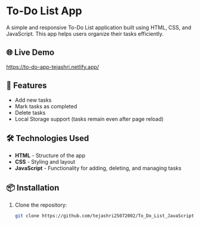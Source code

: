 # To-Do List App

A simple and responsive To-Do List application built using HTML, CSS, and JavaScript. This app helps users organize their tasks efficiently.

## 🌐 Live Demo
<https://to-do-app-tejashri.netlify.app/>

## 📌 Features
- Add new tasks
- Mark tasks as completed
- Delete tasks
- Local Storage support (tasks remain even after page reload)

## 🛠️ Technologies Used
- **HTML** - Structure of the app
- **CSS** - Styling and layout
- **JavaScript** - Functionality for adding, deleting, and managing tasks

## 📦 Installation
1. Clone the repository:
   ```sh
   git clone https://github.com/tejashri25072002/To_Do_List_JavaScript.git
